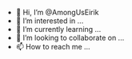 - 👋 Hi, I’m @AmongUsEirik
- 👀 I’m interested in ...
- 🌱 I’m currently learning ...
- 💞️ I’m looking to collaborate on ...
- 📫 How to reach me ...

<!---
AmongUsEirik/AmongUsEirik is a ✨ special ✨ repository because its `README.md` (this file) appears on your GitHub profile.
You can click the Preview link to take a look at your changes.
--->
